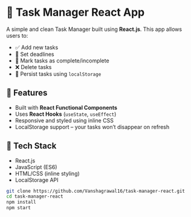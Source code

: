 # 📝 Task Manager React App

A simple and clean Task Manager built using **React.js**. This app allows users to:

- ✅ Add new tasks
- 📅 Set deadlines
- 🔁 Mark tasks as complete/incomplete
- ❌ Delete tasks
- 💾 Persist tasks using `localStorage`

## 🚀 Features

- Built with **React Functional Components**
- Uses **React Hooks** (`useState`, `useEffect`)
- Responsive and styled using inline CSS
- LocalStorage support – your tasks won’t disappear on refresh

## 🔧 Tech Stack

- React.js
- JavaScript (ES6)
- HTML/CSS (inline styling)
- LocalStorage API



```bash
git clone https://github.com/Vanshagrawal16/task-manager-react.git
cd task-manager-react
npm install
npm start
